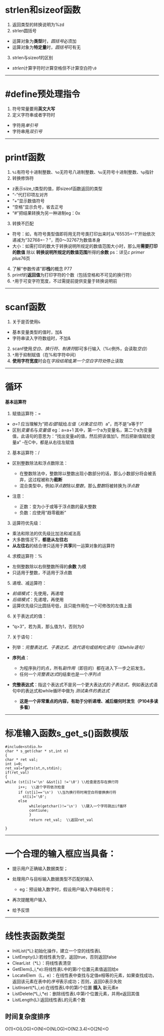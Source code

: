 #  strlen和sizeof函数
1. 返回类型的转换说明为%zd
2. strlen圆括号  


- 运算对象为**类型**时，*圆括号*必须加
- 运算对象为**特定量**时，*圆括号*可有无
3. strlen与sizeof的区别



* *strlen*计算字符时计算空格但不计算空白符`\0`
---
# #define预处理指令
1. 符号常量要用**英文大写**
2. 定义字符串或者字符时

- 字符用*单引号*
- 字符串用*双引号*
---
# printf函数
1. `%i`有符号十进制整数、`%o`无符号八进制整数、`%u`无符号十进制整数、`%p`指针
2. 转换修饰符


- z表示size_t类型的值，即sizeof函数返回的类型
- “-”代打印项左对齐
- “+”显示数值符号
- “空格”显示负号，省去正号
- “#”把结果转换为另一种进制eg：0x
3. 转换不匹配


- 符号：如，有符号类型值即将用无符号类打印出来时从“65535=-1”开始依次递减为“32768=-？”，而0～32767为数值本身
- 大小：如需打印的数大于转换说明所规定的数值范围大小时，那么用**需要打印的数值**    除以 **转换说明所规定的数值范围**所得的**余数**
ps：详见*c primer plus*76页

4. 了解“参数传递”即**栈**的概念 P77
5. printf的**返回值**为打印字符的个数（包括空格和不可见的换行符）
6. `*`用于可变字符宽度，不过需提前提供变量于转换说明前
---
# scanf函数
1. 关于是否使用`&`


- 基本变量类型的值时，加&
- 字符串读入字符数组时，不加&

2. scanf使用*空白、换行符、制表符*即可多行输入（%c例外，会读取*空白*）
3. `*`用于抑制赋值（在%和字符中间）
4. **使用字符宽度**时会在*字段结尾*或*第一个空白字符处*停止读取

---
#  循环
#### 基本运算符
1. 赋值运算符：=

- *a=1* 应当理解为“把*右值*1赋给*左值*（*对象定位符*）a”，而不是“a等于1”
- 区别*变量名*与*变量值*
eg：a=a+1
其中，第一个a为变量名，第二个a为变量值，此语句的意思为：“找出变量a的值，然后把该值加1，然后把新值赋给变量a”
-在C中，都是从右往左赋值

2.  基本运算符：/

- 区别整数除法和浮点数除法：
   * 在整数除法中，整数除以整数出现小数部分的话，那么小数部分将会被丢弃，这过程被称为**截断**
   * 混合类型中，例如*浮点数*除以*整数*，那么*整数*将被转换为*浮点数*

- 注意：
  * 正数：变为小于或等于浮点数的最大整数
  * 负数：应使用“趋零截断”

3. 运算符优先级：

- 乘法和除法的优先级比加法和减法高
- 大多数情况下，**都是从左往右**
- **从左往右**的结合律只适用于**共享**同一运算对象的运算符
4. 求模运算符：%

- 左侧整数除以右侧整数所得的**余数**
为模
- 只适用于整数，不适用于浮点数

5. 递增、减运算符：

- *前缀模式*：先使用，再递增
- *后缀模式*：先递增，再使用
- 运算优先级只比圆括号低，且只能作用在一个可修改的左值上面

6. 关于表达式的值：

- “q>3”，若为真，那么值为1，否则为0

7. 关于语句：

- 列举：*完整表达式*、*子表达式*、*迭代语句或结构化语句（如while语句）*
- **序列点**：
  * 为程序执行的点，所有*副作用*（即目的）都在进入下一步之前发生。
  * 任何一个*完整表达式*的结束也是一个*序列点* 
- **完整表达式**：指这个表达式不是另一个更大表达式的*子表达式*，例如表达式语句中的表达式和while循环中做为 *测试条件的表达式* 
  
  * **这是一个非常重点的内容，有助于分析递增、减后缀何时发生（P104多读多看）**

---
#  标准输入函数s_get_s()函数模版
```
#include<stdio.h>
char * s_get(char * st,int n)
{
char * ret val;
int i=0;
ret_val=fgets(st,n,stdin);
if(ret_val)
{
while (st[i]!='\n' &&st[i] !='\0') \\检查是否存在换行符
      i++;  \\逐个字符依次检查
      if (st[i]=='\n')  \\当为换行符时用空白符替换换行符
        st[i]='\0';
      else
           while(getchar()!='\n')  \\键入一个字符跳出if循环 
           contiune;
           }
           return ret_val;  \\返回ret_val
           
}

```
___
#  一个合理的输入框应当具备：
-  提示用户正确输入数据类型；
- 处理用户与目标输入数据类型不匹配的输入
  * eg：预设输入数字时，假设用户输入字母和符号；
 
- 再次提醒用户输入
- 给予反馈


---

#  线性表函数类型
- InitList(*L):初始化操作，建立一个空的线性表L
-  ListEmpty(L):若线性表为空，返回true，否则返回false
- ClearList（*L）：将线性表清空
- GetElem(L,i,*e):将线性表L中的第i个位置元素值返回给e
- LocateElem（L，e）：在线性表中查找与定值e相等的元素，如果查找成功，返回该元素在表中的*序号*表示成功；否则，返回0表示失败
- ListInsert(*L,i,e):在线性表L中的第i个位置     **插入** 新元素e
- ListDelete(*L,i,*e)：删除线性表L中第i个位置元素，并用e返回其值
- ListLength(L):返回线性表L的元素个数


##  时间复杂度排序
O(1)<O(LOG)<O(N)<O(NLOG)<O(N2.3.4)<O(2N)<O


<!--stackedit_data:
eyJoaXN0b3J5IjpbMTA5NDgyOTQ4MywtMTgzOTk0NjEwNiwtMT
g5ODU3MTY1NiwxNzU0NTgxMzI2XX0=
-->
